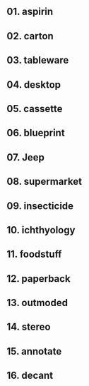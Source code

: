 ## 01. aspirin

## 02. carton

## 03. tableware

## 04. desktop

## 05. cassette

## 06. blueprint

## 07. Jeep

## 08. supermarket

## 09. insecticide

## 10. ichthyology

## 11. foodstuff

## 12. paperback

## 13. outmoded

## 14. stereo

## 15. annotate

## 16. decant